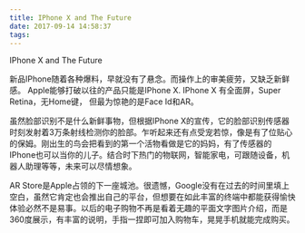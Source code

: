 ```yaml
---
title: IPhone X and The Future
date: 2017-09-14 14:58:37
tags:
---
```

IPhone X and The Future

新品IPhone随着各种爆料，早就没有了悬念。而操作上的审美疲劳，又缺乏新鲜感。 Apple能够打破以往的产品只能是IPhone X.  IPhone X 有全面屏，Super Retina，无Home键， 但最为惊艳的是Face Id和AR。  

虽然脸部识别不是什么新鲜事物，但根据IPhone X的宣传，它的脸部识别传感器时刻发射着3万条射线检测你的脸部。乍听起来还有点受宠若惊，像是有了位贴心的保姆。刚出生的鸟会把看到的第一个活物看做是它的妈妈，有了传感器的IPhone也可以当你的儿子。结合时下热门的物联网，智能家电，可跟随设备，机器人助理等等，未来可以尽情想象。

AR Store是Apple占领的下一座城池。很遗憾，Google没有在过去的时间里填上空白，虽然它肯定也会推出自己的平台，但想要在如此丰富的终端中都能获得愉快体验必然不是易事。以后的电子购物不再是看着无趣的平面文字图片介绍，而是360度展示，有丰富的说明，手指一捏即可加入购物车，晃晃手机就能完成购买。

